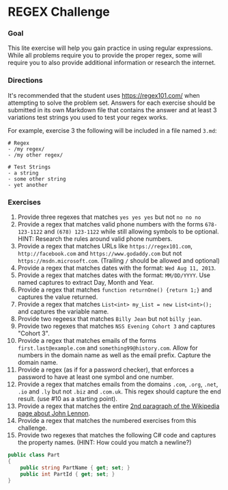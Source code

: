 # REGEX Challenge

### Goal

This lite exercise will help you gain practice in using regular expressions. While all problems require you to provide the proper regex, some will require you to also provide additional information or research the internet.

### Directions

It's recommended that the student uses https://regex101.com/ when attempting to solve the problem set. Answers for each exercise should be submitted in its own Markdown file that contains the answer and at least 3 variations test strings you used to test your regex works.

For example, exercise 3 the following will be included in a file named `3.md`:
```
# Regex
- /my regex/
- /my other regex/

# Test Strings
- a string
- some other string
- yet another
```

### Exercises

1. Provide three regexes that matches `yes yes yes` but not `no no no`
2. Provide a regex that matches valid phone numbers with the forms `678-123-1122` and `(678) 123-1122` while still allowing symbols to be optional. HINT: Research the rules around valid phone numbers.
3. Provide a regex that matches URLs like `https://regex101.com`, `http://facebook.com` and `https://www.godaddy.com` but not `https://msdn.microsoft.com`. (Trailing `/` should be allowed and optional)
4. Provide a regex that matches dates with the format: `Wed Aug 11, 2013`.
5. Provide a regex that matches dates with the format: `MM/DD/YYYY`. Use named captures to extract Day, Month and Year.
6. Provide a regex that matches `function returnOne() {return 1;}` and captures the value returned.
7. Provide a regex that matches `List<int> my_List = new List<int>();` and captures the variable name.
8. Provide two regeesx that matches `Billy Jean` but not `billy jean`.
9. Provide two regexes that matches `NSS Evening Cohort 3` and captures "Cohort 3".
10. Provide a regex that matches emails of the forms `first.last@example.com` and `something99@history.com`. Allow for numbers in the domain name as well as the email prefix. Capture the domain name.
11. Provide a regex (as if for a password checker), that enforces a password to have at least one symbol and one number.
12. Provide a regex that matches emails from the domains `.com`, `.org`, `.net`, `.io` and `.ly` but not `.biz` and `.com.uk`. This regex should capture the end result. (use #10 as a starting point).
13. Provide a regex that matches the entire [2nd paragraph of the Wikipedia page about John Lennon](https://en.wikipedia.org/wiki/John_Lennon).
14. Provide a regex that matches the numbered exercises from this challenge.
15. Provide two regexes that matches the following C# code and captures the property names. (HINT: How could you match a newline?)

```c#
public class Part
{
    public string PartName { get; set; }
    public int PartId { get; set; }
}
```
